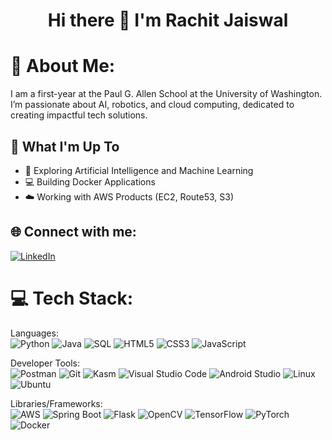 <h1 align="center">Hi there 👋 I'm Rachit Jaiswal</h1>

# 💫 About Me:
I am a first-year at the Paul G. Allen School at the University of Washington. I’m passionate about AI, robotics, and cloud computing, dedicated to creating impactful tech solutions.

## 🚀 What I'm Up To

- 🤖 Exploring Artificial Intelligence and Machine Learning
- 💻 Building Docker Applications
- ☁️ Working with AWS Products (EC2, Route53, S3)

## 🌐 Connect with me:
[![LinkedIn](https://img.shields.io/badge/LinkedIn-%230077B5.svg?logo=linkedin&logoColor=white)](https://www.linkedin.com/in/rachit-jaiswal-a534b5196/)

# 💻 Tech Stack:
Languages:  
![Python](https://img.shields.io/badge/python-%233776AB.svg?style=for-the-badge&logo=python&logoColor=white)  ![Java](https://img.shields.io/badge/java-%23ED8B00.svg?style=for-the-badge&logo=java&logoColor=white)  ![SQL](https://img.shields.io/badge/sql-%2307405e.svg?style=for-the-badge&logo=postgresql&logoColor=white)  ![HTML5](https://img.shields.io/badge/html5-%23E34F26.svg?style=for-the-badge&logo=html5&logoColor=white)  ![CSS3](https://img.shields.io/badge/css3-%231572B6.svg?style=for-the-badge&logo=css3&logoColor=white)  ![JavaScript](https://img.shields.io/badge/javascript-%23323330.svg?style=for-the-badge&logo=javascript&logoColor=%23F7DF1E)  

Developer Tools:  
![Postman](https://img.shields.io/badge/Postman-FF6C37?style=for-the-badge&logo=postman&logoColor=white)  ![Git](https://img.shields.io/badge/git-%23F05033.svg?style=for-the-badge&logo=git&logoColor=white)  ![Kasm](https://img.shields.io/badge/Kasm-%230A84FF.svg?style=for-the-badge&logo=kasmit&logoColor=white)  ![Visual Studio Code](https://img.shields.io/badge/Visual%20Studio%20Code-0078d7.svg?style=for-the-badge&logo=visual-studio-code&logoColor=white)  ![Android Studio](https://img.shields.io/badge/Android%20Studio-%233DDC84.svg?style=for-the-badge&logo=android-studio&logoColor=white)  ![Linux](https://img.shields.io/badge/Linux-FCC624?style=for-the-badge&logo=linux&logoColor=black)  ![Ubuntu](https://img.shields.io/badge/Ubuntu-E95420?style=for-the-badge&logo=ubuntu&logoColor=white)  

Libraries/Frameworks:  
![AWS](https://img.shields.io/badge/AWS-%23232F3E.svg?style=for-the-badge&logo=amazon-aws&logoColor=white)  ![Spring Boot](https://img.shields.io/badge/Spring_Boot-F2F4F9?style=for-the-badge&logo=spring-boot)  ![Flask](https://img.shields.io/badge/Flask-%23000.svg?style=for-the-badge&logo=flask&logoColor=white)  ![OpenCV](https://img.shields.io/badge/OpenCV-%23FFBB00.svg?style=for-the-badge&logo=opencv&logoColor=white)  ![TensorFlow](https://img.shields.io/badge/TensorFlow-%23FF6F00.svg?style=for-the-badge&logo=tensorflow&logoColor=white)  ![PyTorch](https://img.shields.io/badge/PyTorch-%23EE4C2C.svg?style=for-the-badge&logo=pytorch&logoColor=white)  ![Docker](https://img.shields.io/badge/docker-%230db7ed.svg?style=for-the-badge&logo=docker&logoColor=white)  
